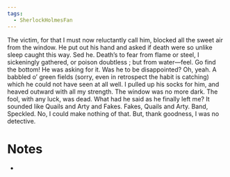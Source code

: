 ```yaml
---
tags:
  - SherlockHolmesFan
---
```

The victim, for that I must now reluctantly call him, blocked all the sweet air from the window. He put out his hand and asked if death were so unlike sleep caught this way. Sed he. Death’s to fear from flame or steel, I sickeningly gathered, or poison doubtless ; but from water—feel. Go find the bottom! He was asking for it. Was he to be disappointed? Oh, yeah. A babbled o’ green fields (sorry, even in retrospect the habit is catching) which he could not have seen at all well. I pulled up his socks for him, and heaved outward with all my strength. The window was no more dark. The fool, with any luck, was dead. What had he said as he finally left me? It sounded like Quails and Arty and Fakes. Fakes, Quails and Arty. Band, Speckled. No, I could make nothing of that. But, thank goodness, I was no detective.

# Notes
- 